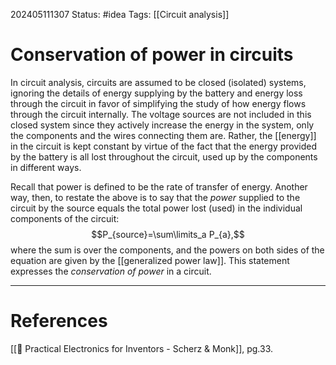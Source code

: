 202405111307
Status: #idea
Tags: [[Circuit analysis]]

# Conservation of power in circuits

In circuit analysis, circuits are assumed to be closed (isolated) systems, ignoring the details of energy supplying by the battery and energy loss through the circuit in favor of simplifying the study of how energy flows through the circuit internally. The voltage sources are not included in this closed system since they actively increase the energy in the system, only the components and the wires connecting them are. Rather, the [[energy]] in the circuit is kept constant by virtue of the fact that the energy provided by the battery is all lost throughout the circuit, used up by the components in different ways. 

Recall that power is defined to be the rate of transfer of energy. Another way, then, to restate the above is to say that the *power* supplied to the circuit by the source equals the total power lost (used) in the individual components of the circuit:
$$P_{source}=\sum\limits_a P_{a},$$
where the sum is over the components, and the powers on both sides of the equation are given by the [[generalized power law]]. This statement expresses the *conservation of power* in a circuit.

___
# References
[[📕 Practical Electronics for Inventors - Scherz & Monk]], pg.33.